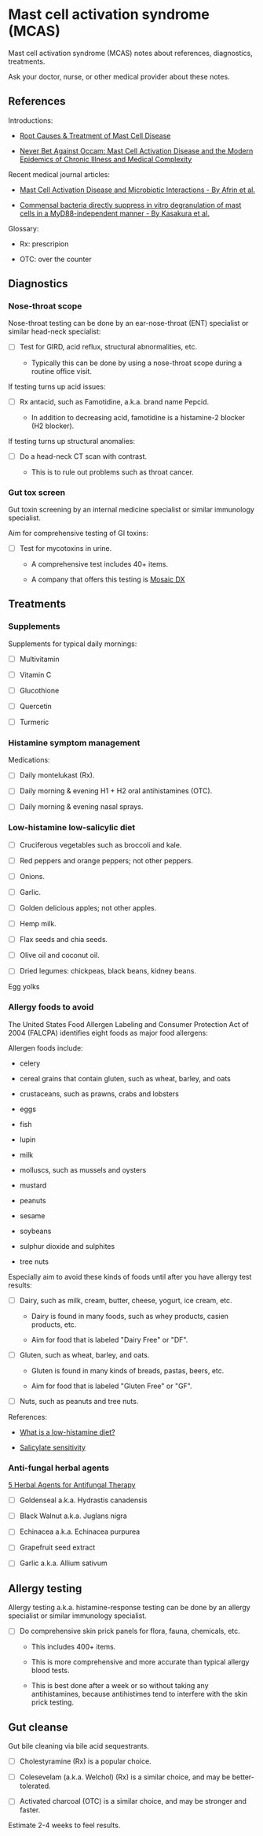 # Mast cell activation syndrome (MCAS) 

Mast cell activation syndrome (MCAS) notes about references, diagnostics, treatments.

Ask your doctor, nurse, or other medical provider about these notes.


## References

Introductions:

- [Root Causes & Treatment of Mast Cell Disease](https://www.ifm.org/news-insights/root-causes-treatment-of-mast-cell-disease/)

- [Never Bet Against Occam: Mast Cell Activation Disease and the Modern Epidemics of Chronic Illness and Medical Complexity](https://www.amazon.com/Never-Bet-Against-Occam-Activation/dp/0997319615)


Recent medical journal articles:

- [Mast Cell Activation Disease and Microbiotic Interactions - By Afrin et al.](https://www.clinicaltherapeutics.com/article/S0149-2918(15)00074-0/fulltext)

- [Commensal bacteria directly suppress in vitro degranulation of mast cells in a MyD88-independent manner - By Kasakura et al.](https://www.tandfonline.com/doi/full/10.1080/09168451.2014.930327)

	
Glossary:

- Rx: prescripion

- OTC: over the counter


## Diagnostics


### Nose-throat scope

Nose-throat testing can be done by an ear-nose-throat (ENT) specialist or similar head-neck specialist:

- [ ] Test for GIRD, acid reflux, structural abnormalities, etc. 

  - Typically this can be done by using a nose-throat scope during a routine office visit.

If testing turns up acid issues:

- [ ] Rx antacid, such as Famotidine, a.k.a. brand name Pepcid.

  - In addition to decreasing acid, famotidine is a histamine-2 blocker (H2 blocker).

If testing turns up structural anomalies:

- [ ] Do a head-neck CT scan with contrast. 

  - This is to rule out problems such as throat cancer.


### Gut tox screen

Gut toxin screening by an internal medicine specialist or similar immunology specialist.

Aim for comprehensive testing of GI toxins:

- [ ] Test for mycotoxins in urine. 

  - A comprehensive test includes 40+ items. 

  - A company that offers this testing is [Mosaic DX](https://mosaicdx.com)


## Treatments


### Supplements

Supplements for typical daily mornings:

- [ ] Multivitamin

- [ ] Vitamin C

- [ ] Glucothione

- [ ] Quercetin

- [ ] Turmeric


### Histamine symptom management

Medications:

- [ ] Daily montelukast (Rx).

- [ ] Daily morning & evening H1 + H2 oral antihistamines (OTC).

- [ ] Daily morning & evening nasal sprays.


### Low-histamine low-salicylic diet

- [ ] Cruciferous vegetables such as broccoli and kale.

- [ ] Red peppers and orange peppers; not other peppers.

- [ ] Onions.

- [ ] Garlic.

- [ ] Golden delicious apples; not other apples.

- [ ] Hemp milk.

- [ ] Flax seeds and chia seeds.

- [ ] Olive oil and coconut oil.

- [ ] Dried legumes: chickpeas, black beans, kidney beans.


Egg yolks

### Allergy foods to avoid

The United States Food Allergen Labeling and Consumer Protection Act of 2004 (FALCPA) identifies eight foods as major food allergens:

Allergen foods include:

- celery

- cereal grains that contain gluten, such as wheat, barley, and oats

- crustaceans, such as prawns, crabs and lobsters

- eggs

- fish

- lupin

- milk

- molluscs, such as mussels and oysters

- mustard

- peanuts

- sesame

- soybeans

- sulphur dioxide and sulphites

- tree nuts

Especially aim to avoid these kinds of foods until after you have allergy test results:

- [ ] Dairy, such as milk, cream, butter, cheese, yogurt, ice cream, etc.

  - Dairy is found in many foods, such as whey products, casien products, etc.

  - Aim for food that is labeled "Dairy Free" or "DF".

- [ ] Gluten, such as wheat, barley, and oats.

  - Gluten is found in many kinds of breads, pastas, beers, etc. 

  - Aim for food that is labeled "Gluten Free" or "GF".

- [ ] Nuts, such as peanuts and tree nuts.


References:

- [What is a low-histamine diet?](https://www.verywellhealth.com/what-is-a-low-histamine-diet-4694529)

- [Salicylate sensitivity](https://aimcenterpm.com/salicylate-sensitivity/)


### Anti-fungal herbal agents

[5 Herbal Agents for Antifungal Therapy](https://mosaicdx.com/resource/5-herbal-agents-for-antifungal-therapy/)

- [ ] Goldenseal a.k.a. Hydrastis canadensis

- [ ] Black Walnut a.k.a. Juglans nigra

- [ ] Echinacea a.k.a. Echinacea purpurea

- [ ] Grapefruit seed extract

- [ ] Garlic a.k.a. Allium sativum


## Allergy testing

Allergy testing a.k.a. histamine-response testing can be done by an allergy specialist or similar immunology specialist.

- [ ] Do comprehensive skin prick panels for flora, fauna, chemicals, etc.

  - This includes 400+ items. 

  - This is more comprehensive and more accurate than typical allergy blood tests.

  - This is best done after a week or so without taking any antihistamines, because antihistimes tend to interfere with the skin prick testing.


## Gut cleanse

Gut bile cleaning via bile acid sequestrants.

- [ ] Cholestyramine (Rx) is a popular choice.

- [ ] Colesevelam (a.k.a. Welchol) (Rx) is a similar choice, and may be better-tolerated.

- [ ] Activated charcoal (OTC) is a similar choice, and may be stronger and faster.

Estimate 2-4 weeks to feel results.
